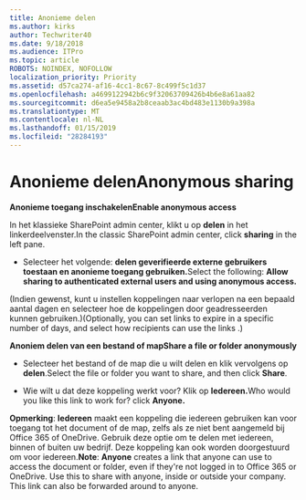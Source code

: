 ```yaml
---
title: Anonieme delen
ms.author: kirks
author: Techwriter40
ms.date: 9/18/2018
ms.audience: ITPro
ms.topic: article
ROBOTS: NOINDEX, NOFOLLOW
localization_priority: Priority
ms.assetid: d57ca274-af16-4cc1-8c67-8c499f5c1d37
ms.openlocfilehash: a4699122942b6c9f32063709426b4b6e8a61aa82
ms.sourcegitcommit: d6ea5e9458a2b8ceaab3ac4bd483e1130b9a398a
ms.translationtype: MT
ms.contentlocale: nl-NL
ms.lasthandoff: 01/15/2019
ms.locfileid: "28284193"
---
```

# <a name="anonymous-sharing"></a><span data-ttu-id="ef953-102">Anonieme delen</span><span class="sxs-lookup"><span data-stu-id="ef953-102">Anonymous sharing</span></span>

 <span data-ttu-id="ef953-103">**Anonieme toegang inschakelen**</span><span class="sxs-lookup"><span data-stu-id="ef953-103">**Enable anonymous access**</span></span>
  
<span data-ttu-id="ef953-104">In het klassieke SharePoint admin center, klikt u op **delen** in het linkerdeelvenster.</span><span class="sxs-lookup"><span data-stu-id="ef953-104">In the classic SharePoint admin center, click **sharing** in the left pane.</span></span> 
  
- <span data-ttu-id="ef953-105">Selecteer het volgende: **delen geverifieerde externe gebruikers toestaan en anonieme toegang gebruiken.**</span><span class="sxs-lookup"><span data-stu-id="ef953-105">Select the following: **Allow sharing to authenticated external users and using anonymous access.**</span></span>
  
<span data-ttu-id="ef953-106">(Indien gewenst, kunt u instellen koppelingen naar verlopen na een bepaald aantal dagen en selecteer hoe de koppelingen door geadresseerden kunnen gebruiken.)</span><span class="sxs-lookup"><span data-stu-id="ef953-106">(Optionally, you can set links to expire in a specific number of days, and select how recipients can use the links .)</span></span>
    
 <span data-ttu-id="ef953-107">**Anoniem delen van een bestand of map**</span><span class="sxs-lookup"><span data-stu-id="ef953-107">**Share a file or folder anonymously**</span></span>
  
- <span data-ttu-id="ef953-108">Selecteer het bestand of de map die u wilt delen en klik vervolgens op **delen**.</span><span class="sxs-lookup"><span data-stu-id="ef953-108">Select the file or folder you want to share, and then click **Share**.</span></span> 
    
- <span data-ttu-id="ef953-109">Wie wilt u dat deze koppeling werkt voor? Klik op **Iedereen.**</span><span class="sxs-lookup"><span data-stu-id="ef953-109">Who would you like this link to work for? click **Anyone.**</span></span>
  
 <span data-ttu-id="ef953-p101">**Opmerking**: **Iedereen** maakt een koppeling die iedereen gebruiken kan voor toegang tot het document of de map, zelfs als ze niet bent aangemeld bij Office 365 of OneDrive. Gebruik deze optie om te delen met iedereen, binnen of buiten uw bedrijf. Deze koppeling kan ook worden doorgestuurd om voor iedereen.</span><span class="sxs-lookup"><span data-stu-id="ef953-p101">**Note**: **Anyone** creates a link that anyone can use to access the document or folder, even if they're not logged in to Office 365 or OneDrive. Use this to share with anyone, inside or outside your company. This link can also be forwarded around to anyone.</span></span> 
    

